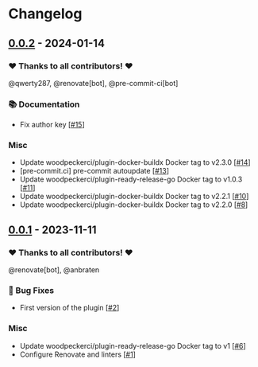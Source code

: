 # Changelog

## [0.0.2](https://github.com/woodpecker-ci/plugin-prettier/releases/tag/0.0.2) - 2024-01-14

### ❤️ Thanks to all contributors! ❤️

@qwerty287, @renovate[bot], @pre-commit-ci[bot]

### 📚 Documentation

- Fix author key [[#15](https://github.com/woodpecker-ci/plugin-prettier/pull/15)]

### Misc

- Update woodpeckerci/plugin-docker-buildx Docker tag to v2.3.0 [[#14](https://github.com/woodpecker-ci/plugin-prettier/pull/14)]
- [pre-commit.ci] pre-commit autoupdate [[#13](https://github.com/woodpecker-ci/plugin-prettier/pull/13)]
- Update woodpeckerci/plugin-ready-release-go Docker tag to v1.0.3 [[#11](https://github.com/woodpecker-ci/plugin-prettier/pull/11)]
- Update woodpeckerci/plugin-docker-buildx Docker tag to v2.2.1 [[#10](https://github.com/woodpecker-ci/plugin-prettier/pull/10)]
- Update woodpeckerci/plugin-docker-buildx Docker tag to v2.2.0 [[#8](https://github.com/woodpecker-ci/plugin-prettier/pull/8)]

## [0.0.1](https://github.com/woodpecker-ci/plugin-prettier/releases/tag/0.0.1) - 2023-11-11

### ❤️ Thanks to all contributors! ❤️

@renovate[bot], @anbraten

### 🐛 Bug Fixes

- First version of the plugin [[#2](https://github.com/woodpecker-ci/plugin-prettier/pull/2)]

### Misc

- Update woodpeckerci/plugin-ready-release-go Docker tag to v1 [[#6](https://github.com/woodpecker-ci/plugin-prettier/pull/6)]
- Configure Renovate and linters [[#1](https://github.com/woodpecker-ci/plugin-prettier/pull/1)]
